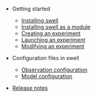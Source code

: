 - Getting started

  - [Installing swell](installation.md)
  - [Installing swell as a module](installation_lua.md)
  - [Creating an experiment](swell_create_expriment.md)
  - [Launching an experiment](swell_launch_expriment.md)
  - [Modifying an experiment](swell_modify_expriment.md)

- Configuration files in swell

  - [Observation configuration](configuration.md)
  - [Model configuration](configuration.md)

- [Release notes](stable.md)
